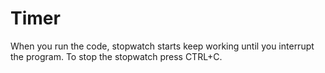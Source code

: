 # Timer

When you run the code, stopwatch starts keep working until you interrupt the program.
To stop the stopwatch press CTRL+C.

